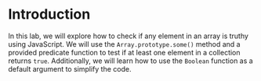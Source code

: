 # Introduction

In this lab, we will explore how to check if any element in an array is truthy using JavaScript. We will use the `Array.prototype.some()` method and a provided predicate function to test if at least one element in a collection returns `true`. Additionally, we will learn how to use the `Boolean` function as a default argument to simplify the code.
